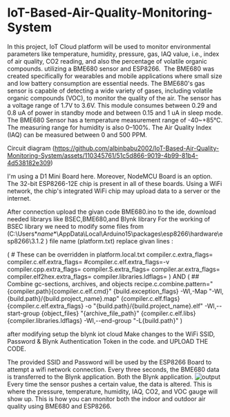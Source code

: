# IoT-Based-Air-Quality-Monitoring-System
In this project, IoT Cloud platform will be used to monitor environmental parameters like temperature, humidity, pressure, gas, IAQ value, i.e., index of air quality, CO2 reading, and also the percentage of volatile organic compounds. utilizing a BME680 sensor and ESP8266. 
The BME680 was created specifically for wearables and mobile applications where small size and low battery consumption are essential needs. The BME680's gas sensor is capable of detecting a wide variety of gases, including volatile organic compounds (VOC), to monitor the quality of the air.
The sensor has a voltage range of 1.7V to 3.6V. This module consumes between 0.29 and 0.8 uA of power in standby mode and between 0.15 and 1 uA in sleep mode. The BME680 Sensor has a temperature measurement range of -40~+85°C. The measuring range for humidity is also 0–100%. The Air Quality Index (IAQ) can be measured between 0 and 500 PPM.

Circuit diagram (https://github.com/albinbabu2002/IoT-Based-Air-Quality-Monitoring-System/assets/110345761/51c5d866-9019-4b99-81b4-4d538182e309)

I'm using a D1 Mini Board here. Moreover, NodeMCU Board is an option. The 32-bit ESP8266-12E chip is present in all of these boards. Using a WiFi network, the chip's integrated WiFi chip may upload data to a server or the internet. 

After connection upload the givan code BME680.ino to the ide, download needed librarys like BSEC,BME680,and Blynk library 
For the working of BSEC library we need to modify some files from (C:\Users\**name**\AppData\Local\Arduino15\packages\esp8266\hardware\esp8266\3.1.2 ) 
file name (platform.txt) replace givan lines :

( # These can be overridden in platform.local.txt
 compiler.c.extra_flags=
 compiler.c.elf.extra_flags=
 #compiler.c.elf.extra_flags=-v
 compiler.cpp.extra_flags=
 compiler.S.extra_flags=
 compiler.ar.extra_flags=
 compiler.elf2hex.extra_flags=
 compiler.libraries.ldflags= )
AND
( ## Combine gc-sections, archives, and objects
recipe.c.combine.pattern="{compiler.path}{compiler.c.elf.cmd}" {build.exception_flags} -Wl,-Map "-Wl,{build.path}/{build.project_name}.map" {compiler.c.elf.flags} {compiler.c.elf.extra_flags} -o "{build.path}/{build.project_name}.elf" -Wl,--start-group {object_files} "{archive_file_path}" {compiler.c.elf.libs} {compiler.libraries.ldflags} -Wl,--end-group  "-L{build.path}" )

 after modifying setup the blynk iot cloud 
 Make changes to the WiFi SSID, Password & Blynk Authentication Token in the code. and UPLOAD THE CODE.
 
The provided SSID and Password will be used by the ESP8266 Board to attempt a wifi network connection. Every three seconds, the BME680 data is transferred to the Blynk application. Both the Blynk application.
![output](https://github.com/albinbabu2002/IoT-Based-Air-Quality-Monitoring-System/assets/110345761/8e4d2575-dce9-4261-8c3a-5bc156c30f5e)
Every time the sensor pushes a certain value, the data is altered. This is where the pressure, temperature, humidity, IAQ, CO2, and VOC gauge will show up. This is how you can monitor both the indoor and outdoor air quality using BME680 and ESP8266.
 

